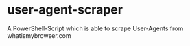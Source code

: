 # user-agent-scraper
A PowerShell-Script which is able to scrape User-Agents from whatismybrowser.com
